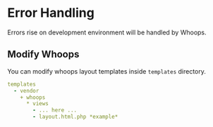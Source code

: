 # Error Handling

Errors rise on development environment will be handled by Whoops.

## Modify Whoops

You can modify whoops layout templates inside `templates` directory.

```yml
templates
  - vendor
    + whoops
      * views
        - ... here ...
        - layout.html.php *example*
```
